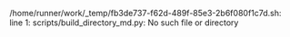 /home/runner/work/_temp/fb3de737-f62d-489f-85e3-2b6f080f1c7d.sh: line 1: scripts/build_directory_md.py: No such file or directory
